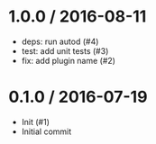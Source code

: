 
1.0.0 / 2016-08-11
==================

  * deps: run autod (#4)
  * test: add unit tests (#3)
  * fix: add plugin name (#2)

0.1.0 / 2016-07-19
==================

  * Init (#1)
  * Initial commit
